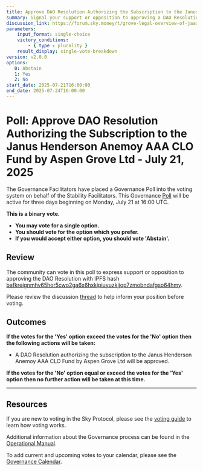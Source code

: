 ```yaml
---
title: Approve DAO Resolution Authorizing the Subscription to the Janus Henderson Anemoy AAA CLO Fund by Aspen Grove Ltd - July 21, 2025
summary: Signal your support or opposition to approving a DAO Resolution authorizing the subscription to the Janus Henderson Anemoy AAA CLO Fund by Aspen Grove Ltd.
discussion_link: https://forum.sky.money/t/grove-legal-overview-of-jaaa/26815
parameters:
    input_format: single-choice
    victory_conditions:
        - { type : plurality }
    result_display: single-vote-breakdown
version: v2.0.0
options:
   0: Abstain
   1: Yes
   2: No
start_date: 2025-07-21T16:00:00
end_date: 2025-07-24T16:00:00
---
```


# Poll: Approve DAO Resolution Authorizing the Subscription to the Janus Henderson Anemoy AAA CLO Fund by Aspen Grove Ltd - July 21, 2025

The Governance Facilitators have placed a Governance Poll into the voting system on behalf of the Stability Facilitators. This Governance [Poll](https://sky-atlas.powerhouse.io/#A.1.9.1_Operational_Weekly_Cycle-b189fa17-57a9-4d4e-9780-0ce4efd94211%7C0db30308) will be active for three days beginning on Monday, July 21 at 16:00 UTC.

**This is a binary vote.**

- **You may vote for a single option.**
- **You should vote for the option which you prefer.**
- **If you would accept either option, you should vote 'Abstain'.**

## Review

The community can vote in this poll to express support or opposition to approving the DAO Resolution with IPFS hash [bafkreignmhv65hor5cwo2ga6x6hxkjpiuyuzkjjop7zmobndafgso64hmy](https://gateway.pinata.cloud/ipfs/bafkreignmhv65hor5cwo2ga6x6hxkjpiuyuzkjjop7zmobndafgso64hmy).

Please review the discussion [thread](https://forum.sky.money/t/grove-legal-overview-of-jaaa/26815) to help inform your position before voting.

## Outcomes

**If the votes for the 'Yes' option exceed the votes for the 'No' option then the following actions will be taken:**

- A DAO Resolution authorizing the subscription to the Janus Henderson Anemoy AAA CLO Fund by Aspen Grove Ltd will be approved.

**If the votes for the 'No' option equal or exceed the votes for the 'Yes' option then no further action will be taken at this time.**

---

## Resources

If you are new to voting in the Sky Protocol, please see the [voting guide](https://manual.makerdao.com/governance/voting-in-makerdao/on-chain-governance) to learn how voting works.

Additional information about the Governance process can be found in the [Operational Manual](https://manual.makerdao.com).

To add current and upcoming votes to your calendar, please see the [Governance Calendar](https://manual.makerdao.com/makerdao/calendars/governance-calendar).
